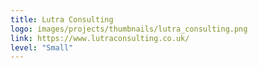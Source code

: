 ```yaml
---
title: Lutra Consulting
logo: images/projects/thumbnails/lutra_consulting.png
link: https://www.lutraconsulting.co.uk/
level: "Small"
---
```

